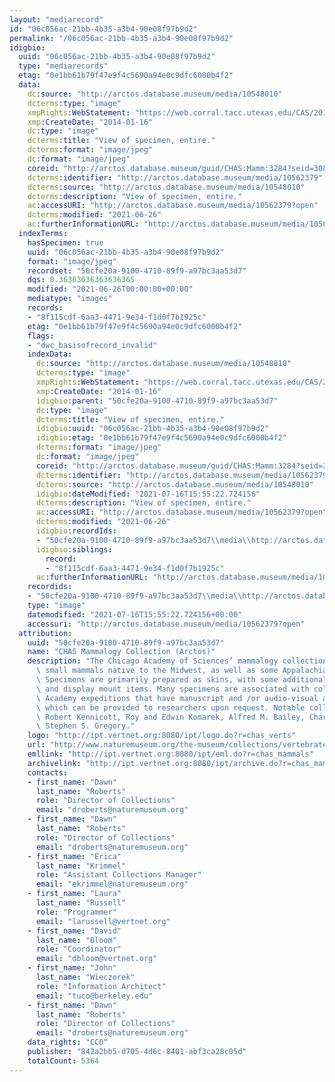 ```yaml
---
layout: "mediarecord"
id: "06c056ac-21bb-4b35-a3b4-90e08f97b9d2"
permalink: "/06c056ac-21bb-4b35-a3b4-90e08f97b9d2"
idigbio:
  uuid: "06c056ac-21bb-4b35-a3b4-90e08f97b9d2"
  type: "mediarecords"
  etag: "0e1bb61b79f47e9f4c5690a94e0c9dfc6000b4f2"
  data:
    dc:source: "http://arctos.database.museum/media/10548010"
    dcterms:type: "image"
    xmpRights:WebStatement: "https://web.corral.tacc.utexas.edu/CAS/20161217-02/jpg/chas_mamm_3284.1.jpg"
    xmp:CreateDate: "2014-01-16"
    dc:type: "image"
    dcterms:title: "View of specimen, entire."
    dcterms:format: "image/jpeg"
    dc:format: "image/jpeg"
    coreid: "http://arctos.database.museum/guid/CHAS:Mamm:3284?seid=3088368"
    dcterms:identifier: "http://arctos.database.museum/media/10562379"
    dcterms:source: "http://arctos.database.museum/media/10548010"
    dcterms:description: "View of specimen, entire."
    ac:accessURI: "http://arctos.database.museum/media/10562379?open"
    dcterms:modified: "2021-06-26"
    ac:furtherInformationURL: "http://arctos.database.museum/media/10562379"
  indexTerms:
    hasSpecimen: true
    uuid: "06c056ac-21bb-4b35-a3b4-90e08f97b9d2"
    format: "image/jpeg"
    recordset: "50cfe20a-9100-4710-89f9-a97bc3aa53d7"
    dqs: 0.36363636363636365
    modified: "2021-06-26T00:00:00+00:00"
    mediatype: "images"
    records:
    - "8f115cdf-6aa3-4471-9e34-f1d0f7b1925c"
    etag: "0e1bb61b79f47e9f4c5690a94e0c9dfc6000b4f2"
    flags:
    - "dwc_basisofrecord_invalid"
    indexData:
      dc:source: "http://arctos.database.museum/media/10548010"
      dcterms:type: "image"
      xmpRights:WebStatement: "https://web.corral.tacc.utexas.edu/CAS/20161217-02/jpg/chas_mamm_3284.1.jpg"
      xmp:CreateDate: "2014-01-16"
      idigbio:parent: "50cfe20a-9100-4710-89f9-a97bc3aa53d7"
      dc:type: "image"
      dcterms:title: "View of specimen, entire."
      idigbio:uuid: "06c056ac-21bb-4b35-a3b4-90e08f97b9d2"
      idigbio:etag: "0e1bb61b79f47e9f4c5690a94e0c9dfc6000b4f2"
      dcterms:format: "image/jpeg"
      dc:format: "image/jpeg"
      coreid: "http://arctos.database.museum/guid/CHAS:Mamm:3284?seid=3088368"
      dcterms:identifier: "http://arctos.database.museum/media/10562379"
      dcterms:source: "http://arctos.database.museum/media/10548010"
      idigbio:dateModified: "2021-07-16T15:55:22.724156"
      dcterms:description: "View of specimen, entire."
      ac:accessURI: "http://arctos.database.museum/media/10562379?open"
      dcterms:modified: "2021-06-26"
      idigbio:recordIds:
      - "50cfe20a-9100-4710-89f9-a97bc3aa53d7\\media\\http://arctos.database.museum/media/10562379"
      idigbio:siblings:
        record:
        - "8f115cdf-6aa3-4471-9e34-f1d0f7b1925c"
      ac:furtherInformationURL: "http://arctos.database.museum/media/10562379"
    recordids:
    - "50cfe20a-9100-4710-89f9-a97bc3aa53d7\\media\\http://arctos.database.museum/media/10562379"
    type: "image"
    datemodified: "2021-07-16T15:55:22.724156+00:00"
    accessuri: "http://arctos.database.museum/media/10562379?open"
  attribution:
    uuid: "50cfe20a-9100-4710-89f9-a97bc3aa53d7"
    name: "CHAS Mammalogy Collection (Arctos)"
    description: "The Chicago Academy of Sciences’ mammalogy collection contains mostly\
      \ small mammals native to the Midwest, as well as some Appalachian species.\
      \ Specimens are primarily prepared as skins, with some additional osteological\
      \ and display mount items. Many specimens are associated with collectors or\
      \ Academy expeditions that have manuscript and /or audio-visual archival material,\
      \ which can be provided to researchers upon request. Notable collectors include\
      \ Robert Kennicott, Roy and Edwin Komarek, Alfred M. Bailey, Charles D. Brower,\
      \ Stephen S. Gregory."
    logo: "http://ipt.vertnet.org:8080/ipt/logo.do?r=chas_verts"
    url: "http://www.naturemuseum.org/the-museum/collections/vertebrates"
    emllink: "http://ipt.vertnet.org:8080/ipt/eml.do?r=chas_mammals"
    archivelink: "http://ipt.vertnet.org:8080/ipt/archive.do?r=chas_mammals"
    contacts:
    - first_name: "Dawn"
      last_name: "Roberts"
      role: "Director of Collections"
      email: "droberts@naturemuseum.org"
    - first_name: "Dawn"
      last_name: "Roberts"
      role: "Director of Collections"
      email: "droberts@naturemuseum.org"
    - first_name: "Erica"
      last_name: "Krimmel"
      role: "Assistant Collections Manager"
      email: "ekrimmel@naturemuseum.org"
    - first_name: "Laura"
      last_name: "Russell"
      role: "Programmer"
      email: "larussell@vertnet.org"
    - first_name: "David"
      last_name: "Bloom"
      role: "Coordinator"
      email: "dbloom@vertnet.org"
    - first_name: "John"
      last_name: "Wieczorek"
      role: "Information Architect"
      email: "tuco@berkeley.edu"
    - first_name: "Dawn"
      last_name: "Roberts"
      role: "Director of Collections"
      email: "droberts@naturemuseum.org"
    data_rights: "CC0"
    publisher: "842a2bb5-d705-4d6c-8401-abf3ca28c05d"
    totalCount: 5364
---
```

